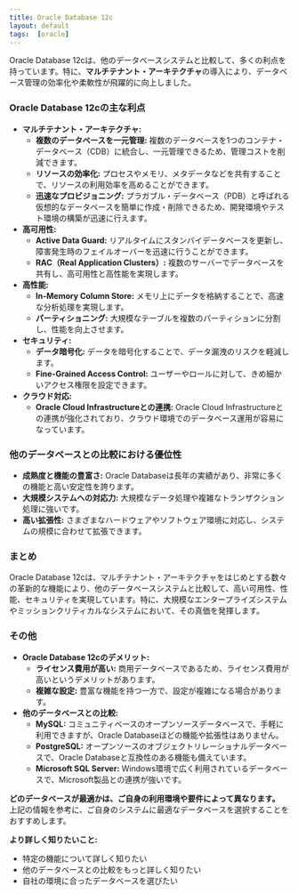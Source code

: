 ```yaml
---
title: Oracle Database 12c
layout: default
tags:  [oracle]
---
```


Oracle Database 12cは、他のデータベースシステムと比較して、多くの利点を持っています。特に、**マルチテナント・アーキテクチャ**の導入により、データベース管理の効率化や柔軟性が飛躍的に向上しました。

### Oracle Database 12cの主な利点

* **マルチテナント・アーキテクチャ:**
    * **複数のデータベースを一元管理:** 複数のデータベースを1つのコンテナ・データベース（CDB）に統合し、一元管理できるため、管理コストを削減できます。
    * **リソースの効率化:** プロセスやメモリ、メタデータなどを共有することで、リソースの利用効率を高めることができます。
    * **迅速なプロビジョニング:** プラガブル・データベース（PDB）と呼ばれる仮想的なデータベースを簡単に作成・削除できるため、開発環境やテスト環境の構築が迅速に行えます。
* **高可用性:**
    * **Active Data Guard:** リアルタイムにスタンバイデータベースを更新し、障害発生時のフェイルオーバーを迅速に行うことができます。
    * **RAC（Real Application Clusters）:** 複数のサーバーでデータベースを共有し、高可用性と高性能を実現します。
* **高性能:**
    * **In-Memory Column Store:** メモリ上にデータを格納することで、高速な分析処理を実現します。
    * **パーティショニング:** 大規模なテーブルを複数のパーティションに分割し、性能を向上させます。
* **セキュリティ:**
    * **データ暗号化:** データを暗号化することで、データ漏洩のリスクを軽減します。
    * **Fine-Grained Access Control:** ユーザーやロールに対して、きめ細かいアクセス権限を設定できます。
* **クラウド対応:**
    * **Oracle Cloud Infrastructureとの連携:** Oracle Cloud Infrastructureとの連携が強化されており、クラウド環境でのデータベース運用が容易になっています。

### 他のデータベースとの比較における優位性

* **成熟度と機能の豊富さ:** Oracle Databaseは長年の実績があり、非常に多くの機能と高い安定性を誇ります。
* **大規模システムへの対応力:** 大規模なデータ処理や複雑なトランザクション処理に強いです。
* **高い拡張性:** さまざまなハードウェアやソフトウェア環境に対応し、システムの規模に合わせて拡張できます。

### まとめ

Oracle Database 12cは、マルチテナント・アーキテクチャをはじめとする数々の革新的な機能により、他のデータベースシステムと比較して、高い可用性、性能、セキュリティを実現しています。特に、大規模なエンタープライズシステムやミッションクリティカルなシステムにおいて、その真価を発揮します。

### その他

* **Oracle Database 12cのデメリット:**
    * **ライセンス費用が高い:** 商用データベースであるため、ライセンス費用が高いというデメリットがあります。
    * **複雑な設定:** 豊富な機能を持つ一方で、設定が複雑になる場合があります。
* **他のデータベースとの比較:**
    * **MySQL:** コミュニティベースのオープンソースデータベースで、手軽に利用できますが、Oracle Databaseほどの機能や拡張性はありません。
    * **PostgreSQL:** オープンソースのオブジェクトリレーショナルデータベースで、Oracle Databaseと互換性のある機能も備えています。
    * **Microsoft SQL Server:** Windows環境で広く利用されているデータベースで、Microsoft製品との連携が強いです。

**どのデータベースが最適かは、ご自身の利用環境や要件によって異なります。** 上記の情報を参考に、ご自身のシステムに最適なデータベースを選択することをおすすめします。

**より詳しく知りたいこと:**
* 特定の機能について詳しく知りたい
* 他のデータベースとの比較をもっと詳しく知りたい
* 自社の環境に合ったデータベースを選びたい


